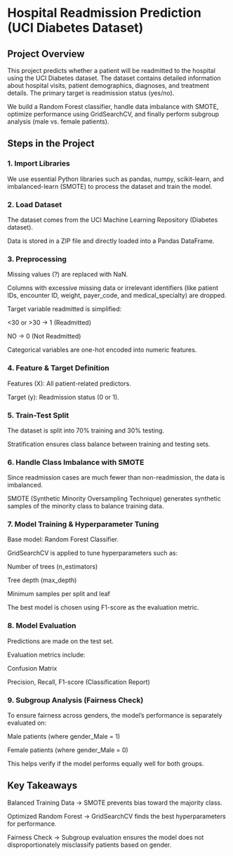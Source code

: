 # Hospital Readmission Prediction (UCI Diabetes Dataset)
## Project Overview

This project predicts whether a patient will be readmitted to the hospital using the UCI Diabetes dataset. The dataset contains detailed information about hospital visits, patient demographics, diagnoses, and treatment details. The primary target is readmission status (yes/no).

We build a Random Forest classifier, handle data imbalance with SMOTE, optimize performance using GridSearchCV, and finally perform subgroup analysis (male vs. female patients).

## Steps in the Project
### 1. Import Libraries

We use essential Python libraries such as pandas, numpy, scikit-learn, and imbalanced-learn (SMOTE) to process the dataset and train the model.

### 2. Load Dataset

The dataset comes from the UCI Machine Learning Repository (Diabetes dataset).

Data is stored in a ZIP file and directly loaded into a Pandas DataFrame.

### 3. Preprocessing

Missing values (?) are replaced with NaN.

Columns with excessive missing data or irrelevant identifiers (like patient IDs, encounter ID, weight, payer_code, and medical_specialty) are dropped.

Target variable readmitted is simplified:

<30 or >30 → 1 (Readmitted)

NO → 0 (Not Readmitted)

Categorical variables are one-hot encoded into numeric features.

### 4. Feature & Target Definition

Features (X): All patient-related predictors.

Target (y): Readmission status (0 or 1).

### 5. Train-Test Split

The dataset is split into 70% training and 30% testing.

Stratification ensures class balance between training and testing sets.

### 6. Handle Class Imbalance with SMOTE

Since readmission cases are much fewer than non-readmission, the data is imbalanced.

SMOTE (Synthetic Minority Oversampling Technique) generates synthetic samples of the minority class to balance training data.

### 7. Model Training & Hyperparameter Tuning

Base model: Random Forest Classifier.

GridSearchCV is applied to tune hyperparameters such as:

Number of trees (n_estimators)

Tree depth (max_depth)

Minimum samples per split and leaf

The best model is chosen using F1-score as the evaluation metric.

### 8. Model Evaluation

Predictions are made on the test set.

Evaluation metrics include:

Confusion Matrix

Precision, Recall, F1-score (Classification Report)

### 9. Subgroup Analysis (Fairness Check)

To ensure fairness across genders, the model’s performance is separately evaluated on:

Male patients (where gender_Male = 1)

Female patients (where gender_Male = 0)

This helps verify if the model performs equally well for both groups.

## Key Takeaways

Balanced Training Data → SMOTE prevents bias toward the majority class.

Optimized Random Forest → GridSearchCV finds the best hyperparameters for performance.

Fairness Check → Subgroup evaluation ensures the model does not disproportionately misclassify patients based on gender.
